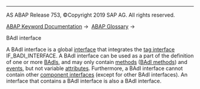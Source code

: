   

* * *

AS ABAP Release 753, ©Copyright 2019 SAP AG. All rights reserved.

[ABAP Keyword Documentation](javascript:call_link\('abenabap.htm'\)) →  [ABAP Glossary](javascript:call_link\('abenabap_glossary.htm'\)) → 

BAdI interface

A BAdI interface is a global [interface](javascript:call_link\('abeninterface_oo_glosry.htm'\) "Glossary Entry") that integrates the [](javascript:call_link\('abenmethod_glosry.htm'\) "Glossary Entry")[tag interface](javascript:call_link\('abentag_interface_glosry.htm'\) "Glossary Entry") IF\_BADI\_INTERFACE. A BAdI interface can be used as a part of the definition of one or more [BAdIs](javascript:call_link\('abenbadi_glosry.htm'\) "Glossary Entry"), and may only contain [methods](javascript:call_link\('abenmethod_glosry.htm'\) "Glossary Entry") ([BAdI methods](javascript:call_link\('abenbadi_method_glosry.htm'\) "Glossary Entry")) and [events](javascript:call_link\('abenevent_glosry.htm'\) "Glossary Entry"), but not variable [attributes](javascript:call_link\('abenattribute_glosry.htm'\) "Glossary Entry"). Furthermore, a BAdI interface cannot contain other [component interfaces](javascript:call_link\('abencomponent_interface_glosry.htm'\) "Glossary Entry") (except for other BAdI interfaces). An interface that contains a BAdI interface is also a BAdI interface.